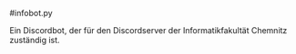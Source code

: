 #infobot.py

Ein Discordbot, der für den Discordserver der Informatikfakultät Chemnitz zuständig ist.
